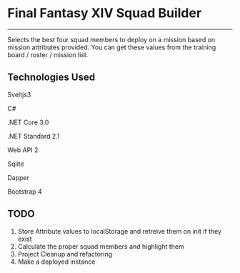 # Final Fantasy XIV Squad Builder
---
Selects the best four squad members to deploy on a mission based on mission attributes provided.
You can get these values from the training board / roster / mission list.

## Technologies Used
Sveltjs3

C#

.NET Core 3.0

.NET Standard 2.1

Web API 2

Sqlite

Dapper

Bootstrap 4

## TODO
1. Store Attribute values to localStorage and retreive them on init if they exist
2. Calculate the proper squad members and highlight them
3. Project Cleanup and refactoring
4. Make a deployed instance
